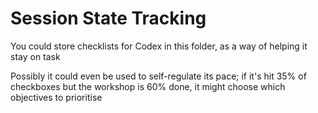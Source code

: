 # Session State Tracking

You could store checklists for Codex in this folder, as a way of helping it stay on task

Possibly it could even be used to self-regulate its pace; if it's hit 35% of checkboxes but the workshop is 60% done, it might choose which objectives to prioritise
